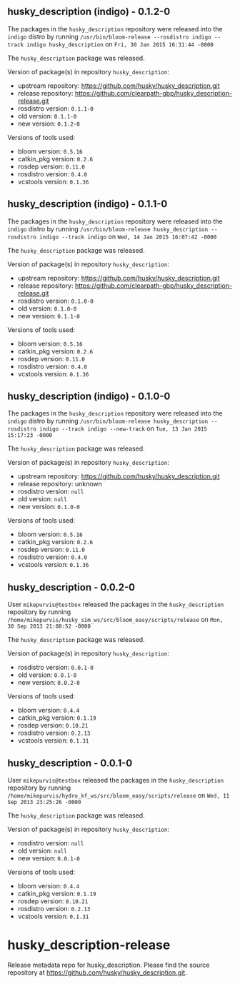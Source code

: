 ## husky_description (indigo) - 0.1.2-0

The packages in the `husky_description` repository were released into the `indigo` distro by running `/usr/bin/bloom-release --rosdistro indigo --track indigo husky_description` on `Fri, 30 Jan 2015 16:31:44 -0000`

The `husky_description` package was released.

Version of package(s) in repository `husky_description`:
- upstream repository: https://github.com/husky/husky_description.git
- release repository: https://github.com/clearpath-gbp/husky_description-release.git
- rosdistro version: `0.1.1-0`
- old version: `0.1.1-0`
- new version: `0.1.2-0`

Versions of tools used:
- bloom version: `0.5.16`
- catkin_pkg version: `0.2.6`
- rosdep version: `0.11.0`
- rosdistro version: `0.4.0`
- vcstools version: `0.1.36`


## husky_description (indigo) - 0.1.1-0

The packages in the `husky_description` repository were released into the `indigo` distro by running `/usr/bin/bloom-release husky_description --rosdistro indigo --track indigo` on `Wed, 14 Jan 2015 16:07:42 -0000`

The `husky_description` package was released.

Version of package(s) in repository `husky_description`:
- upstream repository: https://github.com/husky/husky_description.git
- release repository: https://github.com/clearpath-gbp/husky_description-release.git
- rosdistro version: `0.1.0-0`
- old version: `0.1.0-0`
- new version: `0.1.1-0`

Versions of tools used:
- bloom version: `0.5.16`
- catkin_pkg version: `0.2.6`
- rosdep version: `0.11.0`
- rosdistro version: `0.4.0`
- vcstools version: `0.1.36`


## husky_description (indigo) - 0.1.0-0

The packages in the `husky_description` repository were released into the `indigo` distro by running `/usr/bin/bloom-release husky_description --rosdistro indigo --track indigo --new-track` on `Tue, 13 Jan 2015 15:17:23 -0000`

The `husky_description` package was released.

Version of package(s) in repository `husky_description`:
- upstream repository: https://github.com/husky/husky_description.git
- release repository: unknown
- rosdistro version: `null`
- old version: `null`
- new version: `0.1.0-0`

Versions of tools used:
- bloom version: `0.5.16`
- catkin_pkg version: `0.2.6`
- rosdep version: `0.11.0`
- rosdistro version: `0.4.0`
- vcstools version: `0.1.36`


## husky_description - 0.0.2-0

User `mikepurvis@testbox` released the packages in the `husky_description` repository by running `/home/mikepurvis/husky_sim_ws/src/bloom_easy/scripts/release` on `Mon, 30 Sep 2013 21:08:52 -0000`

The `husky_description` package was released.

Version of package(s) in repository `husky_description`:
- rosdistro version: `0.0.1-0`
- old version: `0.0.1-0`
- new version: `0.0.2-0`

Versions of tools used:
- bloom version: `0.4.4`
- catkin_pkg version: `0.1.19`
- rosdep version: `0.10.21`
- rosdistro version: `0.2.13`
- vcstools version: `0.1.31`


## husky_description - 0.0.1-0

User `mikepurvis@testbox` released the packages in the `husky_description` repository by running `/home/mikepurvis/hydro_kf_ws/src/bloom_easy/scripts/release` on `Wed, 11 Sep 2013 23:25:26 -0000`

The `husky_description` package was released.

Version of package(s) in repository `husky_description`:
- rosdistro version: `null`
- old version: `null`
- new version: `0.0.1-0`

Versions of tools used:
- bloom version: `0.4.4`
- catkin_pkg version: `0.1.19`
- rosdep version: `0.10.21`
- rosdistro version: `0.2.13`
- vcstools version: `0.1.31`


husky_description-release
=========================

Release metadata repo for husky_description. Please find the source repository at https://github.com/husky/husky_description.git.
